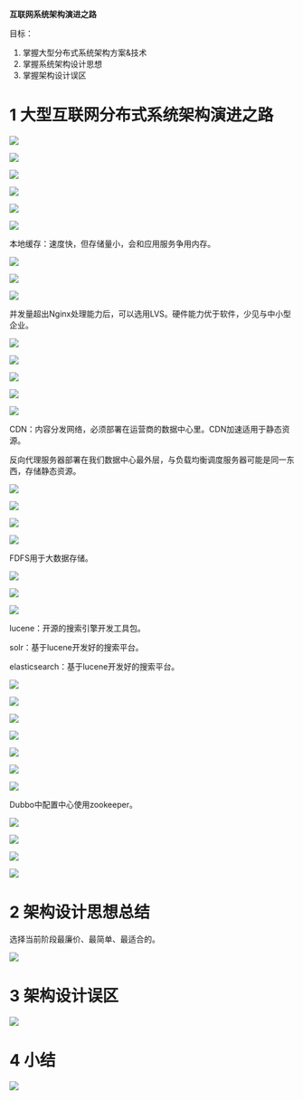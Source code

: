 **互联网系统架构演进之路**



目标：

1. 掌握大型分布式系统架构方案&技术
2. 掌握系统架构设计思想
3. 掌握架构设计误区



# 1 大型互联网分布式系统架构演进之路

![](演进之路.png)



![](初生.png)



![](发展问题1.png)



![](应用服务与数据服务分离1.png)



![](应用服务与数据服务分离2.png)



![](发展问题2.png)



本地缓存：速度快，但存储量小，会和应用服务争用内存。



![](缓存改善性能.png)



![](发展问题3.png)



![](应用服务集群1.png)



并发量超出Nginx处理能力后，可以选用LVS。硬件能力优于软件，少见与中小型企业。

![](应用服务集群2.png)



![](发展问题4.png)



![](数据库读写分离1.png)



![](数据库读写分离2.png)



![](发展问题5.png)



CDN：内容分发网络，必须部署在运营商的数据中心里。CDN加速适用于静态资源。

反向代理服务器部署在我们数据中心最外层，与负载均衡调度服务器可能是同一东西，存储静态资源。

![](反向代理和CDN加速.png)



![](反向代理和CDN加速好处.png)



![](发展问题6.png)



![](分布式文件系统和分布式数据库系统1.png)



FDFS用于大数据存储。

![](分布式文件系统和分布式数据库系统2.png)



![](发展问题7.png)



![](使用NoSQL、搜索引擎1.png)



lucene：开源的搜索引擎开发工具包。

solr：基于lucene开发好的搜索平台。

elasticsearch：基于lucene开发好的搜索平台。

![](使用NoSQL、搜索引擎2.png)



![](发展问题8.png)



![](业务拆分1.png)



![](业务拆分2.png)



![](发展问题9.png)



![](服务化1.png)



![](服务化2.png)



Dubbo中配置中心使用zookeeper。

![](服务化3.png)



![](发展问题10.png)



![](大数据技术、监控、日志分析系统1.png)



![](大数据技术、监控、日志分析系统2.png)



# 2 架构设计思想总结

选择当前阶段最廉价、最简单、最适合的。

![](架构设计思想总结.png)



# 3 架构设计误区

![](架构设计误区.png)



# 4 小结

![](小结.png)
